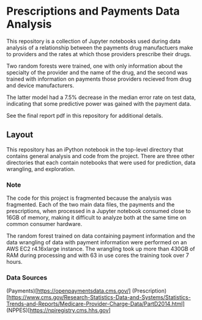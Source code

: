 # Prescriptions and Payments Data Analysis

This repository is a collection of Jupyter notebooks used during
data analysis of a relationship between the payments drug manufactuers
make to providers and the rates at which those providers prescribe their drugs.

Two random forests were trained, one with only information about the specialty
of the provider and the name of the drug, and the second was trained with information
on payments those providers recieved from drug and device manufacturers.

The latter model had a 7.5% decrease in the median error rate on test data, 
indicating that some predictive power was gained with the payment data.

See the final report pdf in this repository for additional details.


## Layout

This repository has an iPython notebook in the top-level directory that
contains general analysis and code from the project. There are three
other directories that each contain notebooks that were used for 
prediction, data wrangling, and exploration.


### Note

The code for this project is fragmented because the analysis was
fragmented. Each of the two main data files, the payments and 
the prescriptions, when processed in a Jupyter notebook consumed
close to 16GB of memory, making it difficult to analyze both
at the same time on common consumer hardware.

The random forest trained on data containing payment information
and the data wrangling of data with payment information were
performed on an AWS EC2 r4.16xlarge instance. The wrangling
took up more than 430GB of RAM during processing and with
63 in use cores the training took over 7 hours.

### Data Sources
(Payments)[https://openpaymentsdata.cms.gov/]
(Prescription)[https://www.cms.gov/Research-Statistics-Data-and-Systems/Statistics-Trends-and-Reports/Medicare-Provider-Charge-Data/PartD2014.html]
(NPPES)[https://npiregistry.cms.hhs.gov]
